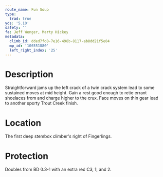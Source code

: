```yaml
---
route_name: Fun Soup
type:
  trad: true
yds: '5.10'
safety: ''
fa: Jeff Wenger, Marty Hickey
metadata:
  climb_id: dded7fd8-7e16-498b-8117-ab8dd21f5e04
  mp_id: '106551880'
  left_right_index: '25'
---
```

# Description
Straightforward jams up the left crack of a twin crack system lead to some sustained moves at mid height.  Gain a rest good enough to retie errant shoelaces from and charge higher to the crux.  Face moves on thin gear lead to another sporty Trout Creek finish.

# Location
The first deep stembox climber's right of Fingerlings.

# Protection
Doubles from BD 0.3-1 with an extra red C3, 1, and 2.
